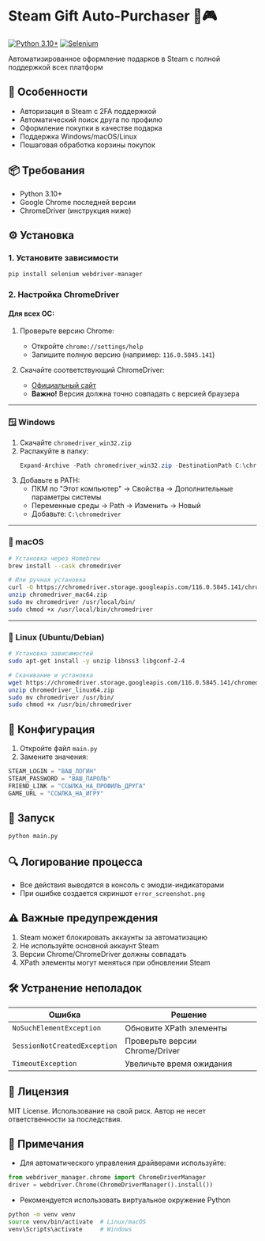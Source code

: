 # Steam Gift Auto-Purchaser 🤖🎮

[![Python 3.10+](https://img.shields.io/badge/python-3.10%2B-blue)](https://www.python.org/)
[![Selenium](https://img.shields.io/badge/selenium-4.0%2B-orange)](https://selenium-python.readthedocs.io/)

Автоматизированное оформление подарков в Steam с полной поддержкой всех платформ

## 🚀 Особенности
- Авторизация в Steam с 2FA поддержкой
- Автоматический поиск друга по профилю
- Оформление покупки в качестве подарка
- Поддержка Windows/macOS/Linux
- Пошаговая обработка корзины покупок

## 📦 Требования
- Python 3.10+
- Google Chrome последней версии
- ChromeDriver (инструкция ниже)

## ⚙️ Установка

### 1. Установите зависимости
```bash
pip install selenium webdriver-manager
```

### 2. Настройка ChromeDriver

#### Для всех ОС:
1. Проверьте версию Chrome:
   - Откройте `chrome://settings/help`
   - Запишите полную версию (например: `116.0.5845.141`)

2. Скачайте соответствующий ChromeDriver:
   - [Официальный сайт](https://chromedriver.chromium.org/downloads)
   - **Важно!** Версия должна точно совпадать с версией браузера

---

### 🪟 Windows
1. Скачайте `chromedriver_win32.zip`
2. Распакуйте в папку:
   ```powershell
   Expand-Archive -Path chromedriver_win32.zip -DestinationPath C:\chromedriver
   ```
3. Добавьте в PATH:
   - ПКМ по "Этот компьютер" → Свойства → Дополнительные параметры системы
   - Переменные среды → Path → Изменить → Новый
   - Добавьте: `C:\chromedriver`

---

### 🍎 macOS
```bash
# Установка через Homebrew
brew install --cask chromedriver

# Или ручная установка
curl -O https://chromedriver.storage.googleapis.com/116.0.5845.141/chromedriver_mac64.zip
unzip chromedriver_mac64.zip
sudo mv chromedriver /usr/local/bin/
sudo chmod +x /usr/local/bin/chromedriver
```

---

### 🐧 Linux (Ubuntu/Debian)
```bash
# Установка зависимостей
sudo apt-get install -y unzip libnss3 libgconf-2-4

# Скачивание и установка
wget https://chromedriver.storage.googleapis.com/116.0.5845.141/chromedriver_linux64.zip
unzip chromedriver_linux64.zip
sudo mv chromedriver /usr/bin/
sudo chmod +x /usr/bin/chromedriver
```

## 🔧 Конфигурация
1. Откройте файл `main.py`
2. Замените значения:
```python
STEAM_LOGIN = "ВАШ_ЛОГИН"
STEAM_PASSWORD = "ВАШ_ПАРОЛЬ"
FRIEND_LINK = "ССЫЛКА_НА_ПРОФИЛЬ_ДРУГА"
GAME_URL = "ССЫЛКА_НА_ИГРУ"
```

## 🏃 Запуск
```bash
python main.py
```

## 🔍 Логирование процесса
- Все действия выводятся в консоль с эмодзи-индикаторами
- При ошибке создается скриншот `error_screenshot.png`

## ⚠️ Важные предупреждения
1. Steam может блокировать аккаунты за автоматизацию
2. Не используйте основной аккаунт Steam
3. Версии Chrome/ChromeDriver должны совпадать
4. XPath элементы могут меняться при обновлении Steam

## 🛠️ Устранение неполадок

| Ошибка                          | Решение                        |
|---------------------------------|--------------------------------|
| `NoSuchElementException`        | Обновите XPath элементы        |
| `SessionNotCreatedException`    | Проверьте версии Chrome/Driver |
| `TimeoutException`              | Увеличьте время ожидания       |

## 📜 Лицензия
MIT License. Использование на свой риск. Автор не несет ответственности за последствия.

## 📌 Примечания
- Для автоматического управления драйверами используйте:
```python
from webdriver_manager.chrome import ChromeDriverManager
driver = webdriver.Chrome(ChromeDriverManager().install())
```
- Рекомендуется использовать виртуальное окружение Python
```bash
python -m venv venv
source venv/bin/activate  # Linux/macOS
venv\Scripts\activate     # Windows
```
